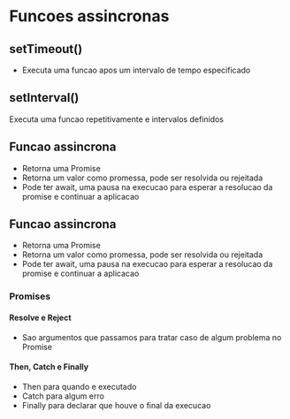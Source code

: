 # Funcoes assincronas
## setTimeout()
- Executa uma funcao apos um intervalo de tempo especificado

## setInterval()
Executa uma funcao repetitivamente e intervalos definidos

## Funcao assincrona
- Retorna uma Promise
- Retorna um valor como promessa, pode ser resolvida ou rejeitada
- Pode ter await, uma pausa na execucao para esperar a resolucao da promise e continuar a aplicacao

## Funcao assincrona
- Retorna uma Promise
- Retorna um valor como promessa, pode ser resolvida ou rejeitada
- Pode ter await, uma pausa na execucao para esperar a resolucao da promise e continuar a aplicacao
### Promises
#### Resolve e Reject
- Sao argumentos que passamos para tratar caso de algum problema no Promise
#### Then, Catch e Finally
- Then para quando e executado
- Catch para algum erro
- Finally para declarar que houve o final da execucao